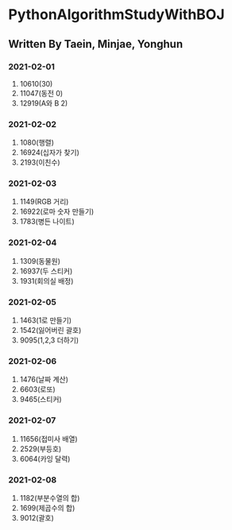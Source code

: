# PythonAlgorithmStudyWithBOJ
## Written By Taein, Minjae, Yonghun
### 2021-02-01
 1. 10610(30)
 2. 11047(동전 0)
 3. 12919(A와 B 2)
 
### 2021-02-02
 1. 1080(행렬)
 2. 16924(십자가 찾기)
 3. 2193(이친수)

### 2021-02-03
 1. 1149(RGB 거리)
 2. 16922(로마 숫자 만들기)
 3. 1783(병든 나이트)

### 2021-02-04
 1. 1309(동물원)
 2. 16937(두 스티커)
 3. 1931(회의실 배정)

### 2021-02-05
 1. 1463(1로 만들기)
 2. 1542(잃어버린 괄호)
 3. 9095(1,2,3 더하기)

### 2021-02-06
 1. 1476(날짜 계산)
 2. 6603(로또)
 3. 9465(스티커)
 
### 2021-02-07
 1. 11656(접미사 배열)
 2. 2529(부등호)
 3. 6064(카잉 달력)

### 2021-02-08
 1. 1182(부분수열의 합)
 2. 1699(제곱수의 합)
 3. 9012(괄호)
